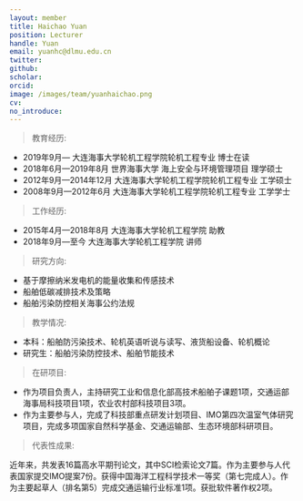 ```yaml
---
layout: member
title: Haichao Yuan
position: Lecturer 
handle: Yuan
email: yuanhc@dlmu.edu.cn
twitter: 
github: 
scholar:
orcid: 
image: /images/team/yuanhaichao.png
cv: 
no_introduce: 
---
```


> 教育经历:

- 2019年9月—  大连海事大学轮机工程学院轮机工程专业 博士在读
- 2018年6月—2019年8月 世界海事大学 海上安全与环境管理项目 理学硕士
- 2012年9月—2014年12月 大连海事大学轮机工程学院轮机工程专业 工学硕士
- 2008年9月—2012年6月 大连海事大学轮机工程学院轮机工程专业 工学学士

> 工作经历:

- 2015年4月—2018年8月 大连海事大学轮机工程学院 助教
- 2018年9月—至今 大连海事大学轮机工程学院 讲师

> 研究方向:

- 基于摩擦纳米发电机的能量收集和传感技术
- 船舶低碳减排技术及策略
- 船舶污染防控相关海事公约法规

> 教学情况:

- 本科：船舶防污染技术、轮机英语听说与读写、液货船设备、轮机概论
- 研究生：船舶污染防控技术、船舶节能技术

> 在研项目:

- 作为项目负责人，主持研究工业和信息化部高技术船舶子课题1项，交通运部海事局科技项目1项，农业农村部科技项目3项。
- 作为主要参与人，完成了科技部重点研发计划项目、IMO第四次温室气体研究项目，完成多项国家自然科学基金、交通运输部、生态环境部科研项目。

> 代表性成果:

近年来，共发表16篇高水平期刊论文，其中SCI检索论文7篇。作为主要参与人代表国家提交IMO提案7份。获得中国海洋工程科学技术一等奖（第七完成人）。作为主要起草人（排名第5）完成交通运输行业标准1项。获批软件著作权2项。






